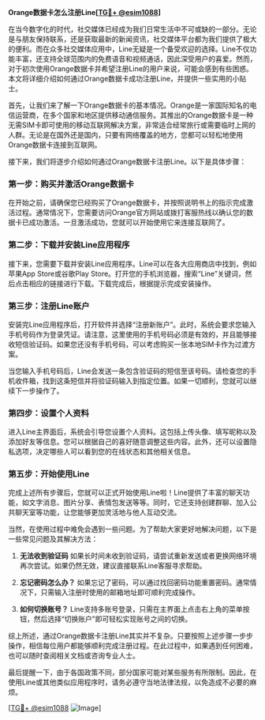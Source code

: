 **Orange数据卡怎么注册Line[[TG💪+ @esim1088](https://t.me/s/esim1088)]**

在当今数字化的时代，社交媒体已经成为我们日常生活中不可或缺的一部分。无论是与朋友保持联系，还是获取最新的新闻资讯，社交媒体平台都为我们提供了极大的便利。而在众多社交媒体应用中，Line无疑是一个备受欢迎的选择。Line不仅功能丰富，还支持全球范围内的免费语音和视频通话，因此深受用户的喜爱。然而，对于初次使用Orange数据卡并希望注册Line的用户来说，可能会感到有些困惑。本文将详细介绍如何通过Orange数据卡成功注册Line，并提供一些实用的小贴士。

首先，让我们来了解一下Orange数据卡的基本情况。Orange是一家国际知名的电信运营商，在多个国家和地区提供移动通信服务。其推出的Orange数据卡是一种无需SIM卡即可使用的移动互联网解决方案，非常适合经常旅行或需要临时上网的人群。无论是在国外还是国内，只要有网络覆盖的地方，您都可以轻松地使用Orange数据卡连接到互联网。

接下来，我们将逐步介绍如何通过Orange数据卡注册Line。以下是具体步骤：

### 第一步：购买并激活Orange数据卡

在开始之前，请确保您已经购买了Orange数据卡，并按照说明书上的指示完成激活过程。通常情况下，您需要访问Orange官方网站或拨打客服热线以确认您的数据卡已成功激活。一旦激活成功，您就可以开始使用它来连接互联网了。

### 第二步：下载并安装Line应用程序

接下来，您需要下载并安装Line应用程序。Line可以在各大应用商店中找到，例如苹果App Store或谷歌Play Store。打开您的手机浏览器，搜索“Line”关键词，然后点击相应的链接进行下载。下载完成后，根据提示完成安装操作。

### 第三步：注册Line账户

安装完Line应用程序后，打开软件并选择“注册新账户”。此时，系统会要求您输入手机号码作为登录凭证。请注意，这里使用的手机号码必须是有效的，并且能够接收短信验证码。如果您还没有手机号码，可以考虑购买一张本地SIM卡作为过渡方案。

当您输入手机号码后，Line会发送一条包含验证码的短信至该号码。请检查您的手机收件箱，找到这条短信并将验证码输入到指定位置。如果一切顺利，您就可以继续下一步操作了。

### 第四步：设置个人资料

进入Line主界面后，系统会引导您设置个人资料。这包括上传头像、填写昵称以及添加好友等信息。您可以根据自己的喜好随意调整这些内容。此外，还可以设置隐私选项，决定哪些人可以看到您的在线状态和其他相关信息。

### 第五步：开始使用Line

完成上述所有步骤后，您就可以正式开始使用Line啦！Line提供了丰富的聊天功能，如文字消息、图片分享、表情包发送等等。同时，它还支持创建群聊、加入公共聊天室等功能，让您能够更加灵活地与他人互动交流。

当然，在使用过程中难免会遇到一些问题。为了帮助大家更好地解决问题，以下是一些常见问题及其解决方法：

1. **无法收到验证码**
   如果长时间未收到验证码，请尝试重新发送或者更换网络环境再次尝试。如果仍然无效，建议直接联系Line客服寻求帮助。

2. **忘记密码怎么办？**
   如果忘记了密码，可以通过找回密码功能重置密码。通常情况下，只需输入注册时使用的邮箱地址即可顺利完成操作。

3. **如何切换账号？**
   Line支持多账号登录，只需在主界面上点击右上角的菜单按钮，然后选择“切换账户”即可轻松实现账号之间的切换。

综上所述，通过Orange数据卡注册Line其实并不复杂。只要按照上述步骤一步步操作，相信每位用户都能够顺利完成注册过程。在此过程中，如果遇到任何困难，也可以随时查阅相关文档或咨询专业人士。

最后提醒一下，由于各国政策不同，部分国家可能对某些服务有所限制。因此，在使用Line或其他类似应用程序时，请务必遵守当地法律法规，以免造成不必要的麻烦。

[[TG💪+ @esim1088](https://t.me/s/esim1088) ![Image](https://i.postimg.cc/4NQfJmqS/Snipaste-2025-05-13-00-14-12.png)]